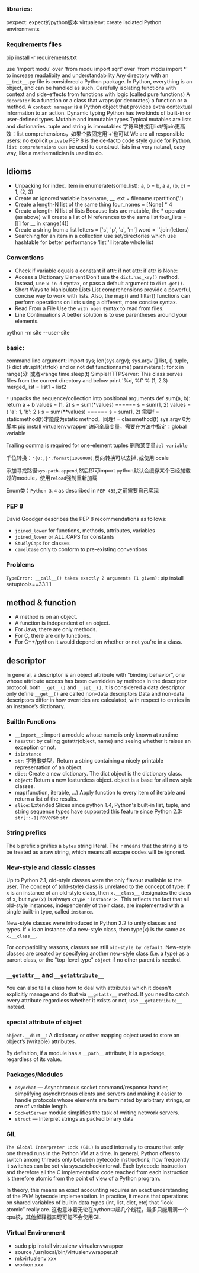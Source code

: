 ### libraries:
pexpect: expect的python版本
virtualenv: create isolated Python environments

### Requirements files
pip install -r requirements.txt

use 'import modu' over 'from modu import sqrt' over 'from modu import *' to
    increase readalibity and understandability
Any directory with an `__init__.py` file is considered a Python package.
In Python, everything is an object, and can be handled as such.
Carefully isolating functions with context and side-effects from functions with logic (called pure functions)
A `decorator` is a function or a class that wraps (or decorates) a function or a method.
A `context manager` is a Python object that provides extra contextual information to an action.
Dynamic typing
Python has two kinds of built-in or user-defined types. Mutable and immutable types
    Typical mutables are lists and dictionaries. tuple and string is immutables
    字符串拼接用list的join更高效：list comprehensions，如果个数固定用‘+’也可以
We are all responsible users: no explicit `private`
PEP 8 is the de-facto code style guide for Python.
`list comprehensions` can be used to construct lists in a very natural, easy way, like a mathematician is used to do.

## Idioms
- Unpacking
    for index, item in enumerate(some_list):
    a, b = b, a
    a, (b, c) = 1, (2, 3)
- Create an ignored variable
    basename, __, ext = filename.rpartition('.')
- Create a length-N list of the same thing
    four_nones = [None] * 4
- Create a length-N list of lists
    Because lists are mutable, the * operator (as above) will create a list of N references to the same list
    four_lists = [[] for __ in xrange(4)]
- Create a string from a list
    letters = ['s', 'p', 'a', 'm']
    word = ''.join(letters)
- Searching for an item in a collection
    use set/directories which use hashtable for better performance
    'list''ll iterate whole list

### Conventions
- Check if variable equals a constant
    if attr:
    if not attr:
    if attr is None:
- Access a Dictionary Element
    Don’t use the `dict.has_key()` method. Instead, use `x in d` syntax,
    or pass a default argument to `dict.get()`.
- Short Ways to Manipulate Lists
    List comprehensions provide a powerful, concise way to work with lists.
    Also, the map() and filter() functions can perform operations on lists
    using a different, more concise syntax.
- Read From a File
    Use the `with open` syntax to read from files.
- Line Continuations
    A better solution is to use parentheses around your elements.

python -m site --user-site

### basic:
command line argument: import sys; len(sys.argv); sys.argv
[] list, () tuple, {} dict
str.split(strtok)
and or not
def functionname( parameters ):
for x in range(5): 或者xrange
time.sleep(t)
SimpleHTTPServer: This class serves files from the current directory and below
print '%d, %f' % (1, 2.3)
merged_list = list1 + list2

`*` unpacks the sequence/collection into positional arguments
    def sum(a, b):
        return a + b
    values = (1, 2)
    s = sum(*values)       ======      s = sum(1, 2)
    values = { 'a': 1, 'b': 2 }
    s = sum(**values)      ======      s = sum(1, 2)
需要f = staticmethod(f)才能成为static method，同理f = classmethod(f)
sys.argv 0为脚本
pip install virtualenvwrapper
访问全局变量，需要在方法中指定：global variable

Trailing comma is required for one-element tuples
删除某变量`del variable`

千位转换：`'{0:,}'.format(1000000)`,反向转换可以去掉`,`或使用locale

添加寻找路径`sys.path.append`,然后即可import
python默认会缓存某个已经加载过的module，使用`reload`强制重新加载

Enum类：`Python 3.4` as described in `PEP 435`,之前需要自己实现

### PEP 8
David Goodger describes the PEP 8 recommendations as follows:
- `joined_lower` for functions, methods, attributes, variables
- `joined_lower` or ALL_CAPS for constants
- `StudlyCaps` for classes
- `camelCase` only to conform to pre-existing conventions

### Problems
`TypeError: __call__() takes exactly 2 arguments (1 given)`: pip install setuptools==33.1.1

## method & function
- A method is on an object.
- A function is independent of an object.
- For Java, there are only methods.
- For C, there are only functions.
- For C++/python it would depend on whether or not you're in a class.

## descriptor
In general, a descriptor is an object attribute with “binding behavior”, one whose attribute access has been overridden by methods in the descriptor protocol. both `__get__()` and `__set__()`, it is considered a data descriptor
only define `__get__()` are called non-data descriptors
Data and non-data descriptors differ in how overrides are calculated, with respect to entries in an instance’s dictionary.

### BuiltIn Functions
- `__import__`: import a module whose name is only known at runtime
- `hasattr`: by calling getattr(object, name) and seeing whether it raises an exception or not.
- `isinstance`
- `str`: 字符串类型，Return a string containing a nicely printable representation of an object.
- `dict`: Create a new dictionary. The dict object is the dictionary class.
- `object`: Return a new featureless object. object is a base for all new style classes.
- map(function, iterable, ...) Apply function to every item of iterable and return a list of the results.
- `slice`: Extended Slices since python 1.4, Python's built-in list, tuple, and string sequence types have supported this feature since Python 2.3: `str[::-1]` reverse `str`

### String prefixs
The `b` prefix signifies a `bytes` string literal.
The `r` means that the string is to be treated as a raw string, which means all escape codes will be ignored.

### New-style and classic classes
Up to Python 2.1, old-style classes were the only flavour available to the user. The concept of (old-style) class is unrelated to the concept of type: if x is an instance of an old-style class, then `x.__class__` designates the class of x, but `type(x)` is always `<type 'instance'>.` This reflects the fact that all old-style instances, independently of their class, are implemented with a single built-in type, called `instance`.

New-style classes were introduced in Python 2.2 to unify classes and types.
If x is an instance of a new-style class, then type(x) is the same as `x.__class__`.

For compatibility reasons, classes are still `old-style by default`. New-style classes are created by specifying another new-style class (i.e. a type) as a parent class, or the "top-level type" `object` if no other parent is needed.

### `__getattr__` and `__getattribute__`
You can also tell a class how to deal with attributes which it doesn't explicitly manage and do that via `__getattr__` method.
If you need to catch every attribute regardless whether it exists or not, use `__getattribute__` instead.

### special attribute of object
`object.__dict__`: A dictionary or other mapping object used to store an object’s (writable) attributes.

By definition, if a module has a `__path__` attribute, it is a package, regardless of its value.

### Packages/Modules
- `asynchat` — Asynchronous socket command/response handler, simplifying asynchronous clients and servers and making it easier to handle protocols whose elements are terminated by arbitrary strings, or are of variable length.
- `SocketServer` module simplifies the task of writing network servers.
- `struct` — Interpret strings as packed binary data
### GIL
`The Global Interpreter Lock (GIL)` is used internally to ensure that only one thread runs in the Python VM at a time. In general, Python offers to switch among threads only between bytecode instructions; how frequently it switches can be set via sys.setcheckinterval. Each bytecode instruction and therefore all the C implementation code reached from each instruction is therefore atomic from the point of view of a Python program.

In theory, this means an exact accounting requires an exact understanding of the PVM bytecode implementation. In practice, it means that operations on shared variables of builtin data types (int, list, dict, etc) that “look atomic” really are.
这也意味着无论在python中起几个线程，最多只能用满一个cpu核，其他解释器实现可能不会使用GIL

### Virtual Environment
- sudo pip install virtualenv virtualenvwrapper
- source /usr/local/bin/virtualenvwrapper.sh
- mkvirtualenv xxx
- workon xxx
